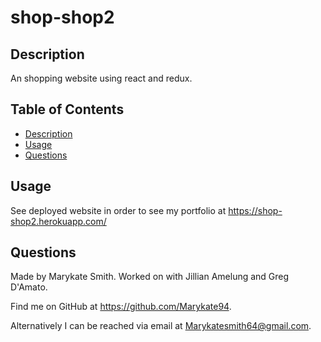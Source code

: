  # shop-shop2

  ## Description
  An shopping website using react and redux. 

  ## Table of Contents
  - [Description](#description)
  - [Usage](#usage)
  - [Questions](#questions)

  ## Usage
  See deployed website in order to see my portfolio at https://shop-shop2.herokuapp.com/

  ## Questions
  Made by Marykate Smith. Worked on with Jillian Amelung and Greg D'Amato.


  Find me on GitHub at https://github.com/Marykate94. 


  Alternatively I can be reached via email at Marykatesmith64@gmail.com.
